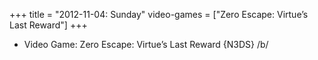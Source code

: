 +++
title = "2012-11-04: Sunday"
video-games = ["Zero Escape: Virtue’s Last Reward"]
+++


* Video Game: Zero Escape: Virtue’s Last Reward {N3DS} /b/